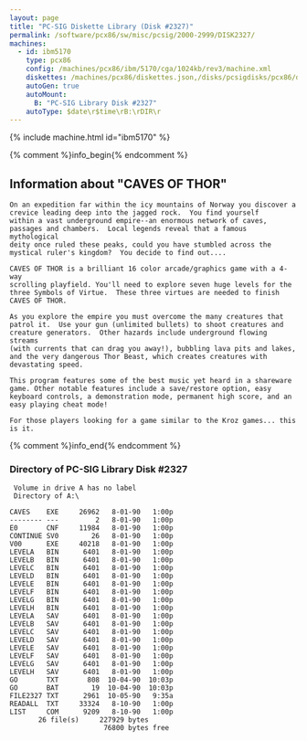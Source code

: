 ```yaml
---
layout: page
title: "PC-SIG Diskette Library (Disk #2327)"
permalink: /software/pcx86/sw/misc/pcsig/2000-2999/DISK2327/
machines:
  - id: ibm5170
    type: pcx86
    config: /machines/pcx86/ibm/5170/cga/1024kb/rev3/machine.xml
    diskettes: /machines/pcx86/diskettes.json,/disks/pcsigdisks/pcx86/diskettes.json
    autoGen: true
    autoMount:
      B: "PC-SIG Library Disk #2327"
    autoType: $date\r$time\rB:\rDIR\r
---
```


{% include machine.html id="ibm5170" %}

{% comment %}info_begin{% endcomment %}

## Information about "CAVES OF THOR"

    On an expedition far within the icy mountains of Norway you discover a
    crevice leading deep into the jagged rock.  You find yourself
    within a vast underground empire--an enormous network of caves,
    passages and chambers.  Local legends reveal that a famous mythological
    deity once ruled these peaks, could you have stumbled across the
    mystical ruler's kingdom?  You decide to find out....
    
    CAVES OF THOR is a brilliant 16 color arcade/graphics game with a 4-way
    scrolling playfield. You'll need to explore seven huge levels for the
    three Symbols of Virtue.  These three virtues are needed to finish
    CAVES OF THOR.
    
    As you explore the empire you must overcome the many creatures that
    patrol it.  Use your gun (unlimited bullets) to shoot creatures and
    creature generators.  Other hazards include underground flowing streams
    (with currents that can drag you away!), bubbling lava pits and lakes,
    and the very dangerous Thor Beast, which creates creatures with
    devastating speed.
    
    This program features some of the best music yet heard in a shareware
    game. Other notable features include a save/restore option, easy
    keyboard controls, a demonstration mode, permanent high score, and an
    easy playing cheat mode!
    
    For those players looking for a game similar to the Kroz games... this
    is it.
{% comment %}info_end{% endcomment %}


### Directory of PC-SIG Library Disk #2327

     Volume in drive A has no label
     Directory of A:\

    CAVES    EXE     26962   8-01-90   1:00p
    -------- ---         2   8-01-90   1:00p
    E0       CNF     11984   8-01-90   1:00p
    CONTINUE SV0        26   8-01-90   1:00p
    V00      EXE     40218   8-01-90   1:00p
    LEVELA   BIN      6401   8-01-90   1:00p
    LEVELB   BIN      6401   8-01-90   1:00p
    LEVELC   BIN      6401   8-01-90   1:00p
    LEVELD   BIN      6401   8-01-90   1:00p
    LEVELE   BIN      6401   8-01-90   1:00p
    LEVELF   BIN      6401   8-01-90   1:00p
    LEVELG   BIN      6401   8-01-90   1:00p
    LEVELH   BIN      6401   8-01-90   1:00p
    LEVELA   SAV      6401   8-01-90   1:00p
    LEVELB   SAV      6401   8-01-90   1:00p
    LEVELC   SAV      6401   8-01-90   1:00p
    LEVELD   SAV      6401   8-01-90   1:00p
    LEVELE   SAV      6401   8-01-90   1:00p
    LEVELF   SAV      6401   8-01-90   1:00p
    LEVELG   SAV      6401   8-01-90   1:00p
    LEVELH   SAV      6401   8-01-90   1:00p
    GO       TXT       808  10-04-90  10:03p
    GO       BAT        19  10-04-90  10:03p
    FILE2327 TXT      2961  10-05-90   9:35a
    READALL  TXT     33324   8-10-90   1:00p
    LIST     COM      9209   8-10-90   1:00p
           26 file(s)     227929 bytes
                           76800 bytes free
